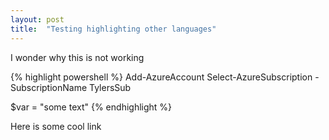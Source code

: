 ```yaml
---
layout: post
title:  "Testing highlighting other languages"
---
```


I wonder why this is not working

{% highlight powershell %}
Add-AzureAccount
Select-AzureSubscription -SubscriptionName TylersSub

$var = "some text"
{% endhighlight %}

Here is some cool link 